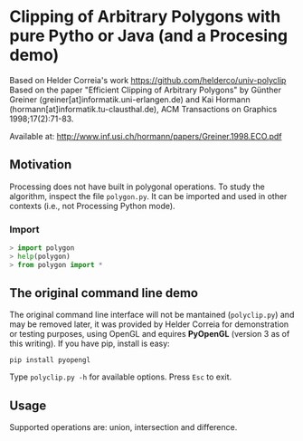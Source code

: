 # Clipping of Arbitrary Polygons with pure Pytho or Java (and a Procesing demo)

Based on Helder Correia's work https://github.com/helderco/univ-polyclip
Based on the paper "Efficient Clipping of Arbitrary Polygons" by Günther Greiner (greiner[at]informatik.uni-erlangen.de) and Kai Hormann (hormann[at]informatik.tu-clausthal.de), ACM Transactions on Graphics 1998;17(2):71-83.

Available at: <http://www.inf.usi.ch/hormann/papers/Greiner.1998.ECO.pdf>


## Motivation

Processing does not have built in polygonal operations.
To study the algorithm, inspect the file `polygon.py`. It can be imported and used in other contexts (i.e., not Processing Python mode).

### Import

```python
> import polygon
> help(polygon)
> from polygon import *
```
## The original command line demo

The original command line interface will not be mantained (`polyclip.py`) and may be removed later, it was provided by Helder Correia for demonstration or testing purposes, using OpenGL and equires **PyOpenGL** (version 3 as of this writing). If you have pip, install is easy:

`pip install pyopengl`

Type `polyclip.py -h` for available options. Press `Esc` to exit.

## Usage

Supported operations are: union, intersection and difference.

